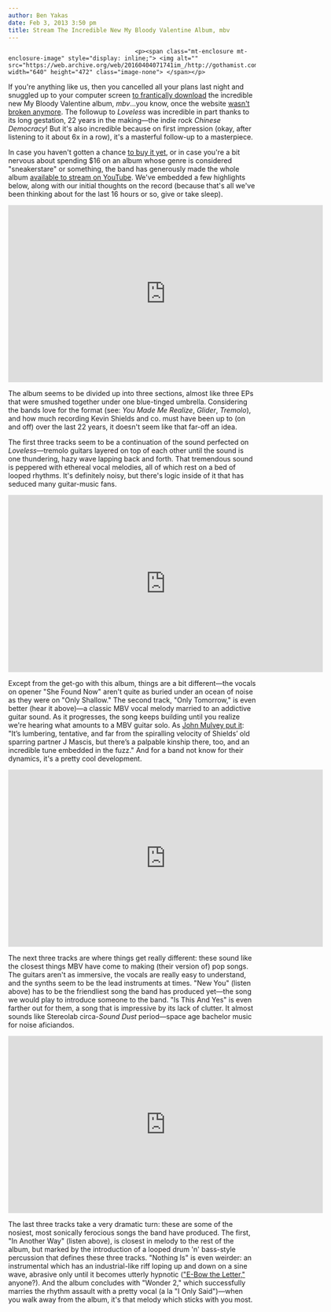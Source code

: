 ```yaml
---
author: Ben Yakas
date: Feb 3, 2013 3:50 pm
title: Stream The Incredible New My Bloody Valentine Album, mbv
---
```


	
										<p><span class="mt-enclosure mt-enclosure-image" style="display: inline;"> <img alt="" src="https://web.archive.org/web/20160404071741im_/http://gothamist.com/upload/2013/02/2213mbv2.jpg" width="640" height="472" class="image-none"> </span></p>

<p>If you&apos;re anything like us, then you cancelled all your plans last night and snuggled up to your computer screen <a href="https://web.archive.org/web/20160404071741/http://gothamist.com/2013/02/02/lovefull_my_bloody_valentine_releas.php">to frantically download</a> the incredible new My Bloody Valentine album, <em>mbv</em>...you know, once the website <a href="https://web.archive.org/web/20160404071741/http://dcist.com/2013/02/white_house_petition_prompted_by_do.php">wasn&apos;t broken anymore</a>. The followup to <em>Loveless</em> was incredible in part thanks to its long gestation, 22 years in the making&#x2014;the indie rock <em>Chinese Democracy</em>! But it&apos;s also incredible because on first impression (okay, after listening to it about 6x in a row), it&apos;s a masterful follow-up to a masterpiece. </p>

<p>In case you haven&apos;t gotten a chance <a href="https://web.archive.org/web/20160404071741/http://www.mybloodyvalentine.org/">to buy it yet</a>, or in case you&apos;re a bit nervous about spending $16 on an album whose genre is considered &quot;sneakerstare&quot; or something, the band has generously made the whole album <a href="https://web.archive.org/web/20160404071741/https://www.youtube.com/user/TheOfficialMBV">available to stream on YouTube</a>. We&apos;ve embedded a few highlights below, along with our initial thoughts on the record (because that&apos;s all we&apos;ve been thinking about for the last 16 hours or so, give or take sleep).</p>

<p><iframe width="640" height="360" src="https://web.archive.org/web/20160404071741if_/http://www.youtube.com/embed/rBKjhgHGVZs" frameborder="0" allowfullscreen></iframe></p>

<p>The album seems to be divided up into three sections, almost like three EPs that were smushed together under one blue-tinged umbrella. Considering the bands love for the format (see: <em>You Made Me Realize</em>, <em>Glider</em>, <em>Tremolo</em>), and how much recording Kevin Shields and co. must have been up to (on and off) over the last 22 years, it doesn&apos;t seem like that far-off an idea. </p>

<p>The first three tracks seem to be a continuation of the sound perfected on <em>Loveless</em>&#x2014;tremolo guitars layered on top of each other until the sound is one thundering, hazy wave lapping back and forth. That tremendous sound is peppered with ethereal vocal melodies, all of which rest on a bed of looped rhythms. It&apos;s definitely noisy, but there&apos;s logic inside of it that has seduced many guitar-music fans. </p>

<p><iframe width="640" height="360" src="https://web.archive.org/web/20160404071741if_/http://www.youtube.com/embed/y2FQ3ih0MoE" frameborder="0" allowfullscreen></iframe></p>

<p>Except from the get-go with this album, things are a bit different&#x2014;the vocals on opener &quot;She Found Now&quot; aren&apos;t quite as buried under an ocean of noise as they were on &quot;Only Shallow.&quot; The second track, &quot;Only Tomorrow,&quot; is even better (hear it above)&#x2014;a classic MBV vocal melody married to an addictive guitar sound. As it progresses, the song keeps building until you realize we&apos;re hearing what amounts to a MBV guitar solo. As <a href="https://web.archive.org/web/20160404071741/http://www.uncut.co.uk/blog/wild-mercury-sound/my-bloody-valentine-mbv-a-first-couple-of-listens-1">John Mulvey put it</a>: &quot;It&#x2019;s lumbering, tentative, and far from the spiralling velocity of Shields&#x2019; old sparring partner J Mascis, but there&#x2019;s a palpable kinship there, too, and an incredible tune embedded in the fuzz.&quot; And for a band not know for their dynamics, it&apos;s a pretty cool development.</p>

<p><iframe width="640" height="360" src="https://web.archive.org/web/20160404071741if_/http://www.youtube.com/embed/VpoOjoiYcWY" frameborder="0" allowfullscreen></iframe></p>

<p>The next three tracks are where things get really different: these sound like the closest things MBV have come to making (their version of) pop songs. The guitars aren&apos;t as immersive, the vocals are really easy to understand, and the synths seem to be the lead instruments at times. &quot;New You&quot; (listen above) has to be the friendliest song the band has produced yet&#x2014;the song we would play to introduce someone to the band. &quot;Is This And Yes&quot; is even farther out for them, a song that is impressive by its lack of clutter. It almost sounds like Stereolab circa-<em>Sound Dust</em> period&#x2014;space age bachelor music for noise aficiandos.</p>

<p><iframe width="640" height="360" src="https://web.archive.org/web/20160404071741if_/http://www.youtube.com/embed/6oXJus1ajIU" frameborder="0" allowfullscreen></iframe></p>

<p>The last three tracks take a very dramatic turn: these are some of the nosiest, most sonically ferocious songs the band have produced. The first, &quot;In Another Way&quot; (listen above), is closest in melody to the rest of the album, but marked by the introduction of a looped drum &apos;n&apos; bass-style percussion that defines these three tracks. &quot;Nothing Is&quot; is even weirder: an instrumental which has an industrial-like riff loping up and down on a sine wave, abrasive only until it becomes utterly hypnotic (<a href="https://web.archive.org/web/20160404071741/http://www.youtube.com/watch?v=5cnIQHJ169s">&quot;E-Bow the Letter,&quot;</a> anyone?). And the album concludes with &quot;Wonder 2,&quot; which successfully marries the rhythm assault with a pretty vocal (a la &quot;I Only Said&quot;)&#x2014;when you walk away from the album, it&apos;s that melody which sticks with you most.</p>					
										
									
				